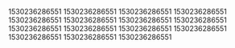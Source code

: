 1530236286551
1530236286551
1530236286551
1530236286551
1530236286551
1530236286551
1530236286551
1530236286551
1530236286551
1530236286551
1530236286551
1530236286551
1530236286551
1530236286551
1530236286551